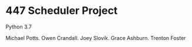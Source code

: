 # 447 Scheduler Project

Python 3.7

Michael Potts.
Owen Crandall.
Joey Slovik.
Grace Ashburn.
Trenton Foster
